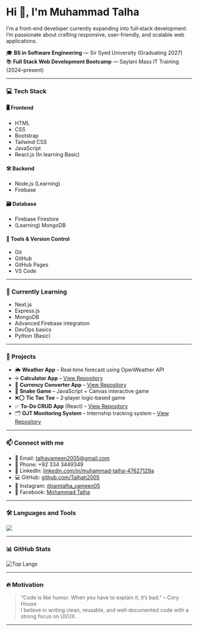 # Hi 👋, I'm Muhammad Talha

I'm a front-end developer currently expanding into full‑stack development. I’m passionate about crafting responsive, user-friendly, and scalable web applications.

🎓 **BS in Software Engineering** — Sir Syed University (Graduating 2027)  
📚 **Full Stack Web Development Bootcamp** — Saylani Mass IT Training (2024–present)

---

### 💻 Tech Stack

#### 🖥️ Frontend
- HTML  
- CSS  
- Bootstrap  
- Tailwind CSS  
- JavaScript  
- React.js  (In learning Basic)

#### 🛠️ Backend
- Node.js  (Learning)
- Firebase  

#### 🗃️ Database
- Firebase Firestore  
- (Learning) MongoDB  

#### 🔧 Tools & Version Control
- Git  
- GitHub  
- GitHub Pages  
- VS Code  

---

### 🧠 Currently Learning
- Next.js  
- Express.js  
- MongoDB  
- Advanced Firebase integration  
- DevOps basics  
- Python (Basic)

---

### 📌 Projects

- 🌦️ **Weather App** – Real‑time forecast using OpenWeather API  
- ➗ **Calculator App** – [View Repository](https://github.com/Talhah2005/JS-Projects/tree/master/Calculator)  
- 💱 **Currency Converter App** – [View Repository](https://github.com/Talhah2005/JS-Projects/tree/master/Currency%20Convertor)  
- 🐍 **Snake Game** – JavaScript + Canvas interactive game  
- ❌⭕ **Tic Tac Toe** – 2‑player logic‑based game  
- ✅ **To‑Do CRUD App** (React) – [View Repository](https://github.com/Talhah2005/ToDo-App-using-React.js/tree/master/ToDo%20App)  
- 🗂️ **OJT Monitoring System** – Internship tracking system – [View Repository](https://github.com/Talhah2005/OJT-Monitoring-System)  

---

### 📫 Connect with me

- 📧 Email: [talhayameen2005@gmail.com](mailto:talhayameen2005@gmail.com)  
- 📱 Phone: +92 334 3449349  
- 🔗 LinkedIn: [linkedin.com/in/muhammad-talha-47627129a](https://www.linkedin.com/in/muhammad-talha-47627129a/)  
- 💻 GitHub: [github.com/Talhah2005](https://github.com/Talhah2005)  
- 📸 Instagram: [@iamtalha_yameen05](https://www.instagram.com/iamtalha_yameen05/)  
- 👤 Facebook: [Mohammad Talha](https://www.facebook.com/mohammad.talha.157912)

---

### 🛠️ Languages and Tools

<p>
  <img src="https://skillicons.dev/icons?i=html,css,js,bootstrap,tailwind,react,nodejs,firebase,mongodb,git,github,vscode,python" />
</p>

---

### 📊 GitHub Stats

![Top Langs](https://github-readme-stats.vercel.app/api/top-langs/?username=Talhah2005&layout=compact&theme=github_dark&hide_border=true)

---

### 🔥 Motivation

> “Code is like humor. When you have to explain it, it’s bad.” – Cory House  
> I believe in writing clean, reusable, and well‑documented code with a strong focus on UI/UX.

---
